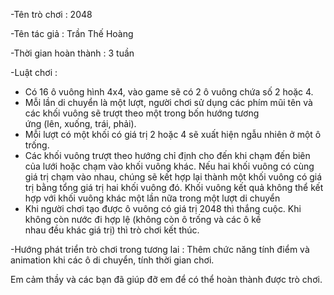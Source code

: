 -Tên trò chơi : 2048

-Tên tác giả : Trần Thế Hoàng

-Thời gian hoàn thành : 3 tuần

-Luật chơi : 
+ Có 16 ô vuông hình 4x4, vào game sẽ có 2 ô vuông chứa số 2 hoặc 4.
+ Mỗi lần di chuyển là một lượt, người chơi sử dụng các phím mũi tên và các khối vuông sẽ trượt theo một trong bốn hướng tương   
ứng (lên, xuống, trái, phải).
+ Mỗi lượt có một khối có giá trị 2 hoặc 4 sẽ xuất hiện ngẫu nhiên ở một ô trống.       
+ Các khối vuông trượt theo hướng chỉ định cho đến khi chạm đến biên của lưới hoặc chạm vào khối vuông khác.
Nếu hai khối vuông có cùng giá trị chạm vào nhau, chúng sẽ kết hợp lại thành một khối vuông có giá trị bằng tổng giá trị hai khối
vuông đó. Khối vuông kết quả không thể kết hợp với khối vuông khác một lần nữa trong một lượt di chuyển
+ Khi người chơi tạo được ô vuông có giá trị 2048 thì thắng cuộc. Khi không còn nước đi hợp lệ (không còn ô trống và các ô kề   
nhau đều khác giá trị) thì trò chơi kết thúc.

-Hướng phát triển trò chơi trong tương lai : Thêm chức năng tính điểm và animation khi các ô di chuyển, tính thời gian chơi. 


Em cảm thầy và các bạn đã giúp đỡ em để có thể hoàn thành được trò chơi.
